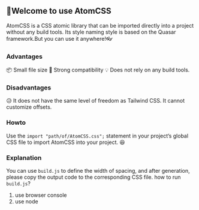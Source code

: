 ## 👋Welcome to use AtomCSS
AtomCSS is a CSS atomic library that can be imported directly into a project without any build tools. Its style naming style is based on the Quasar framework.But you can use it anywhere!👓
### Advantages
📦 Small file size 
🐣 Strong compatibility
💡 Does not rely on any build tools.
### Disadvantages
😥 It does not have the same level of freedom as Tailwind CSS. It cannot customize offsets.
### Howto
Use the `import "path/of/AtomCSS.css";` statement in your project’s global CSS file to import AtomCSS into your project. 😆
### Explanation
You can use `build.js` to define the width of spacing, and after generation, please copy the output code to the corresponding CSS file.
how to run `build.js`?

1. use browser console
2. use node
